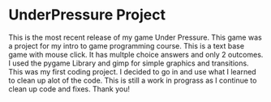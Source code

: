# UnderPressure Project

This is the most recent release of my game Under Pressure. This game was a project for my intro to game programming course.
This is a text base game with mouse click. It has multple choice answers and only 2 outcomes. I used the pygame Library
and gimp for simple graphics and transitions. This was my first coding project. I decided to go in and use what I learned
to clean up alot of the code. This is still a work in prograss as I continue to clean up code and fixes. Thank you!